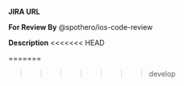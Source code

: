 **JIRA URL**
<!-- ex: https://spothero.atlassian.net/browse/IOS-#### -->

**For Review By**
@spothero/ios-code-review

**Description**
<<<<<<< HEAD
<!-- Describe what items this PR changes. -->
=======
<!-- Describe what items this PR changes. -->
>>>>>>> develop
